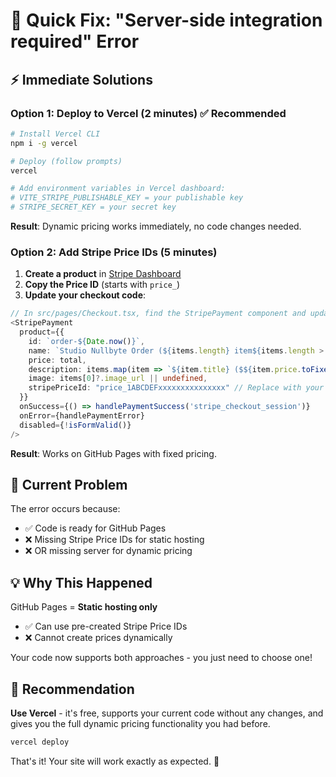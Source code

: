 # 🚨 Quick Fix: "Server-side integration required" Error

## ⚡ **Immediate Solutions**

### Option 1: Deploy to Vercel (2 minutes) ✅ **Recommended**

```bash
# Install Vercel CLI
npm i -g vercel

# Deploy (follow prompts)
vercel

# Add environment variables in Vercel dashboard:
# VITE_STRIPE_PUBLISHABLE_KEY = your publishable key
# STRIPE_SECRET_KEY = your secret key
```

**Result**: Dynamic pricing works immediately, no code changes needed.

### Option 2: Add Stripe Price IDs (5 minutes)

1. **Create a product** in [Stripe Dashboard](https://dashboard.stripe.com/products)
2. **Copy the Price ID** (starts with `price_`)
3. **Update your checkout code**:

```typescript
// In src/pages/Checkout.tsx, find the StripePayment component and update:
<StripePayment
  product={{
    id: `order-${Date.now()}`,
    name: `Studio Nullbyte Order (${items.length} item${items.length > 1 ? 's' : ''})`,
    price: total,
    description: items.map(item => `${item.title} ($${item.price.toFixed(2)})`).join(', '),
    image: items[0]?.image_url || undefined,
    stripePriceId: "price_1ABCDEFxxxxxxxxxxxxxxx" // Replace with your actual Price ID
  }}
  onSuccess={() => handlePaymentSuccess('stripe_checkout_session')}
  onError={handlePaymentError}
  disabled={!isFormValid()}
/>
```

**Result**: Works on GitHub Pages with fixed pricing.

## 🎯 **Current Problem**

The error occurs because:
- ✅ Code is ready for GitHub Pages
- ❌ Missing Stripe Price IDs for static hosting
- ❌ OR missing server for dynamic pricing

## 💡 **Why This Happened**

GitHub Pages = **Static hosting only**
- ✅ Can use pre-created Stripe Price IDs  
- ❌ Cannot create prices dynamically

Your code now supports both approaches - you just need to choose one!

## 🚀 **Recommendation**

**Use Vercel** - it's free, supports your current code without any changes, and gives you the full dynamic pricing functionality you had before.

```bash
vercel deploy
```

That's it! Your site will work exactly as expected. 🎉
